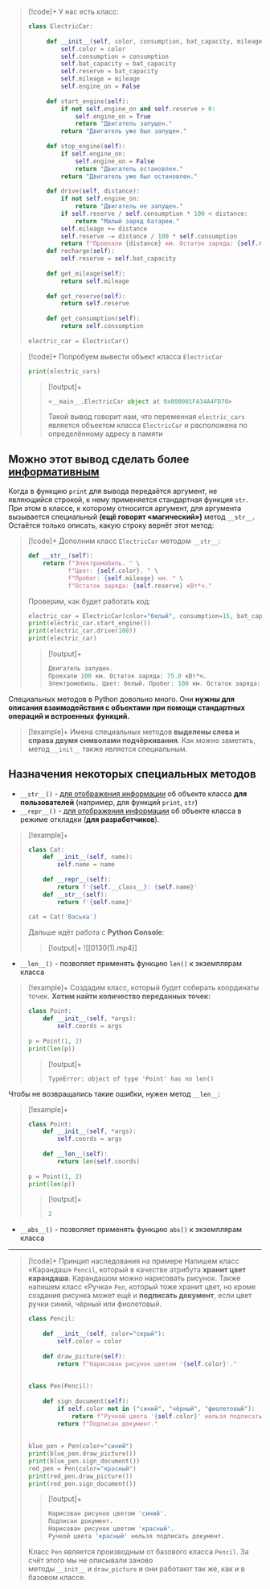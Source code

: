 >[!code]+
> У нас есть класс:
>```py
> class ElectricCar:  
>    
>      def __init__(self, color, consumption, bat_capacity, mileage=0):  
>          self.color = color  
>          self.consumption = consumption  
>          self.bat_capacity = bat_capacity  
>          self.reserve = bat_capacity  
>          self.mileage = mileage  
>          self.engine_on = False  
>    
>      def start_engine(self):  
>          if not self.engine_on and self.reserve > 0:  
>              self.engine_on = True  
>              return "Двигатель запущен."  
>          return "Двигатель уже был запущен."  
>    
>      def stop_engine(self):  
>          if self.engine_on:  
>              self.engine_on = False  
>              return "Двигатель остановлен."  
>          return "Двигатель уже был остановлен."  
>    
>      def drive(self, distance):  
>          if not self.engine_on:  
>              return "Двигатель не запущен."  
>          if self.reserve / self.consumption * 100 < distance:  
>              return "Малый заряд батареи."  
>          self.mileage += distance  
>          self.reserve -= distance / 100 * self.consumption  
>          return f"Проехали {distance} км. Остаток заряда: {self.reserve} кВт*ч."  
>      def recharge(self):  
>          self.reserve = self.bat_capacity  
>    
>      def get_mileage(self):  
>          return self.mileage  
>    
>      def get_reserve(self):  
>          return self.reserve  
>    
>      def get_consumption(self):  
>          return self.consumption
>          
> electric_car = ElectricCar()
>```

> [!code]+
> Попробуем вывести объект класса `ElectricCar`
> ```py
> print(electric_cars)
> ```
> > [!output]+
> > ```py
> > <__main__.ElectricCar object at 0x000001FA34A4FD70>
> > ```
> > Такой вывод говорит нам, что переменная `electric_cars` является объектом класса `ElectricCar` и расположена по определённому адресу в памяти
## Можно этот вывод сделать более <u>информативным</u>

Когда в функцию `print` для вывода передаётся аргумент, не являющийся строкой, к нему применяется стандартная функция `str`. При этом в классе, к которому относится аргумент, для аргумента вызывается специальный **(ещё говорят «магический»)** метод `__str__`. Остаётся только описать, какую строку вернёт этот метод:

>[!code]+ Дополним класс `ElectricCar` методом `__str__`:
>```py
> def __str__(self):  
>     return f"Электромобиль. " \  
>            f"Цвет: {self.color}. " \  
>            f"Пробег: {self.mileage} км. " \  
>            f"Остаток заряда: {self.reserve} кВт*ч."
>```
> Проверим, как будет работать код:
> ```py
> electric_car = ElectricCar(color="белый", consumption=15, bat_capacity=90)  
> print(electric_car.start_engine())  
> print(electric_car.drive(100))  
> print(electric_car)
> ```
> >[!output]+
> > ```py
> > Двигатель запущен.
> > Проехали 100 км. Остаток заряда: 75.0 кВт*ч.
> > Электромобиль. Цвет: белый. Пробег: 100 км. Остаток заряда: 75.0 кВт*ч.
> > ```

Специальных методов в Python довольно много. Они **нужны для описания взаимодействия с объектами при помощи стандартных операций и встроенных функций.**

> [!example]+
> Имена специальных методов **выделены слева и справа двумя символами подчёркивания**. Как можно заметить, метод `__init__` также является специальным.

## Назначения некоторых специальных методов

- `__str__()` - <u>для отображения информации</u> об объекте класса **для пользователей** (например, для функций `print`, `str`)
- `__repr__()` - <u>для отображения информации</u> об объекте класса в режиме откладки (**для разработчиков**).

> [!example]+ 
> ```py
> class Cat:  
>     def __init__(self, name):  
>         self.name = name  
>   
>     def __repr__(self):  
>         return f'{self.__class__}: {self.name}'  
>     def __str__(self):  
>         return f'{self.name}'  
>   
> cat = Cat('Васька')
> ```
> Дальше идёт работа с **Python Console**:
> >[!output]+
> > ![[0130(1).mp4]]

- `__len__()` - позволяет применять функцию `len()` к экземплярам класса

> [!example]+ 
> Создадим класс, который будет собирать координаты точек.
> **Хотим найти количество переданных точек:**
> ```py
> class Point:  
>     def __init__(self, *args):  
>         self.coords = args  
>   
> p = Point(1, 2)  
> print(len(p))
> ```
> > [!output]+
> > ```
> > TypeError: object of type 'Point' has no len()
> > ```

Чтобы не возвращались такие ошибки, нужен метод `__len__`:

> [!example]+ 
> ```py
> class Point:  
>     def __init__(self, *args):  
>         self.coords = args  
>   
>     def __len__(self):  
>         return len(self.coords)  
>   
> p = Point(1, 2)  
> print(len(p))
> ```
> >[!output]+
> >```py
> > 2
> >```

- `__abs__()` - позволяет применять функцию `abs()` к экземплярам класса
---

>[!code]+ Принцип наследования на примере
>Напишем класс «Карандаш» `Pencil`, который в качестве атрибута **хранит цвет карандаша**. Карандашом можно нарисовать рисунок. 
>Также напишем класс «Ручка» `Pen`, который тоже хранит цвет, но кроме создания рисунка может ещё и **подписать документ**, если цвет ручки синий, чёрный или фиолетовый.
>```py
> class Pencil:  
>   
>     def __init__(self, color="серый"):  
>         self.color = color  
>   
>     def draw_picture(self):  
>         return f"Нарисован рисунок цветом '{self.color}'."  
>   
>   
> class Pen(Pencil):  
>   
>     def sign_document(self):  
>         if self.color not in ("синий", "чёрный", "фиолетовый"):  
>             return f"Ручкой цвета '{self.color}' нельзя подписать документ."  
>         return f"Подписан документ."  
>   
>   
> blue_pen = Pen(color="синий")  
> print(blue_pen.draw_picture())  
> print(blue_pen.sign_document())  
> red_pen = Pen(color="красный")  
> print(red_pen.draw_picture())  
> print(red_pen.sign_document())
>```
>>[!output]+
>> ```py
>> Нарисован рисунок цветом 'синий'.
>> Подписан документ.
>> Нарисован рисунок цветом 'красный'.
>> Ручкой цвета 'красный' нельзя подписать документ.
>>```
>
> Класс `Pen` является производным от базового класса `Pencil`. За счёт этого мы не описывали заново методы `__init__` и `draw_picture` и они работают так же, как и в базовом классе.

